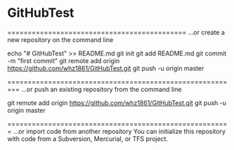 # GitHubTest
============================================
…or create a new repository on the command line

echo "# GitHubTest" >> README.md
git init
git add README.md
git commit -m "first commit"
git remote add origin https://github.com/whz1861/GitHubTest.git
git push -u origin master

=========================================================
…or push an existing repository from the command line

git remote add origin https://github.com/whz1861/GitHubTest.git
git push -u origin master

=======================================================
…or import code from another repository
You can initialize this repository with code from a Subversion, Mercurial, or TFS project.



